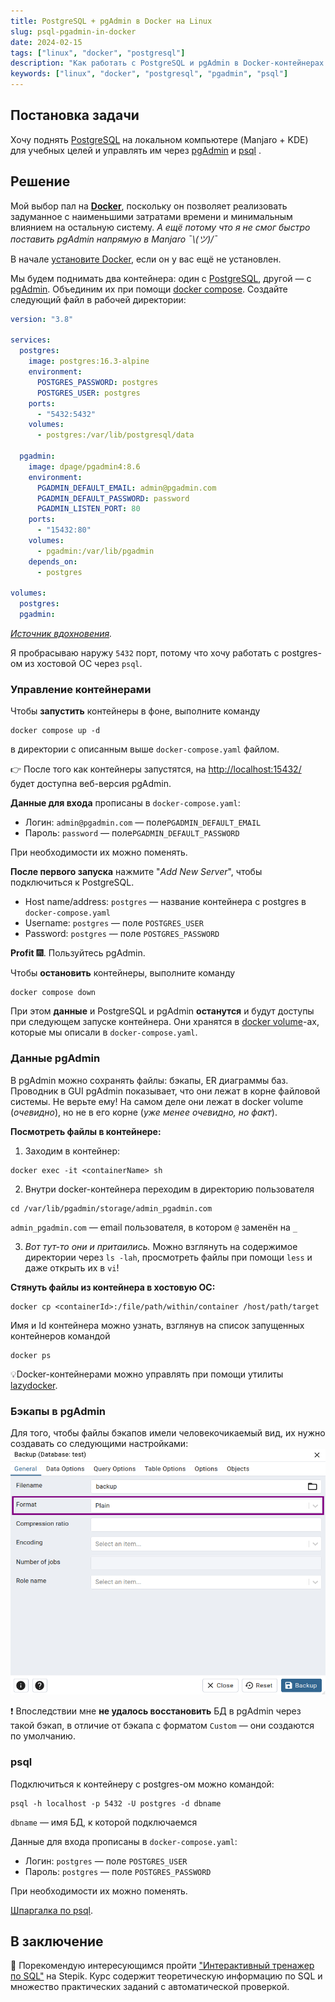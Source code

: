 ```yaml
---
title: PostgreSQL + pgAdmin в Docker на Linux
slug: psql-pgadmin-in-docker
date: 2024-02-15
tags: ["linux", "docker", "postgresql"]
description: "Как работать с PostgreSQL и pgAdmin в Docker-контейнерах на Linux"
keywords: ["linux", "docker", "postgresql", "pgadmin", "psql"]
---
```


## Постановка задачи
Хочу поднять [PostgreSQL](https://www.postgresql.org/) на локальном компьютере (Manjaro + KDE) для учебных целей и управлять им через [pgAdmin](https://www.pgadmin.org/) и [psql](https://www.postgresql.org/docs/current/app-psql.html) .
## Решение
Мой выбор пал на [**Docker**](https://www.docker.com/), поскольку он позволяет реализовать задуманное с наименьшими затратами времени и минимальным влиянием на остальную систему. *А ещё потому что я не смог быстро поставить pgAdmin напрямую в Manjaro ¯\\_(ツ)_/¯*

В начале [установите Docker](https://docs.docker.com/get-docker/), если он у вас ещё не установлен.

Мы будем поднимать два контейнера: один с [PostgreSQL](https://hub.docker.com/_/postgres), другой — с [pgAdmin](https://hub.docker.com/r/dpage/pgadmin4/). Объединим их при помощи [docker compose](https://docs.docker.com/compose/). Создайте следующий файл в рабочей директории:

```yaml {lineNos=false title="docker-compose.yaml"}
version: "3.8"

services:
  postgres:
    image: postgres:16.3-alpine
    environment:
      POSTGRES_PASSWORD: postgres
      POSTGRES_USER: postgres
    ports:
      - "5432:5432"
    volumes:
      - postgres:/var/lib/postgresql/data

  pgadmin:
    image: dpage/pgadmin4:8.6
    environment:
      PGADMIN_DEFAULT_EMAIL: admin@pgadmin.com
      PGADMIN_DEFAULT_PASSWORD: password
      PGADMIN_LISTEN_PORT: 80
    ports:
      - "15432:80"
    volumes:
      - pgadmin:/var/lib/pgadmin
    depends_on:
      - postgres

volumes:
  postgres:
  pgadmin:
```

*[Источник вдохновения](https://anasdidi.dev/articles/200713-docker-compose-postgres/).*

Я пробрасываю наружу `5432` порт, потому что хочу работать с postgres-ом из хостовой ОС через `psql`.
### Управление контейнерами
Чтобы **запустить** контейнеры в фоне, выполните команду
```shell
docker compose up -d
```
в директории с описанным выше `docker-compose.yaml` файлом.

👉 После того как контейнеры запустятся, на [http://localhost:15432/](http://localhost:15432/) будет доступна веб-версия pgAdmin.

**Данные для входа** прописаны в `docker-compose.yaml`: 
- Логин: `admin@pgadmin.com` — поле`PGADMIN_DEFAULT_EMAIL`
- Пароль: `password` — поле`PGADMIN_DEFAULT_PASSWORD`

При необходимости их можно поменять.

**После первого запуска** нажмите "*Add New Server*", чтобы подключиться к PostgreSQL.
- Host name/address: `postgres` — название контейнера c postgres в `docker-compose.yaml`
- Username:  `postgres` — поле `POSTGRES_USER`
- Password: `postgres` — поле `POSTGRES_PASSWORD`

**Profit** 🎆. Пользуйтесь pgAdmin.

Чтобы **остановить** контейнеры, выполните команду
```shell
docker compose down
```
При этом **данные** и PostgreSQL и pgAdmin **останутся** и будут доступы при следующем запуске контейнера. Они хранятся в [docker volume](https://docs.docker.com/storage/volumes/)-ах, которые мы описали в `docker-compose.yaml`.
### Данные pgAdmin
В pgAdmin можно сохранять файлы: бэкапы, ER диаграммы баз. Проводник в GUI pgAdmin показывает, что они лежат в корне файловой системы. Не верьте ему! На самом деле они лежат в docker volume (*очевидно*), но не в его корне (*уже менее очевидно, но факт*).

**Посмотреть файлы в контейнере:**
1. Заходим в контейнер:
```shell
docker exec -it <containerName> sh
```

2. Внутри docker-контейнера переходим в директорию пользователя
```shell
cd /var/lib/pgadmin/storage/admin_pgadmin.com
```
`admin_pgadmin.com` — email пользователя, в котором `@` заменён на `_`

3. *Вот тут-то они и притаились.* Можно взглянуть на содержимое директории через `ls -lah`, просмотреть файлы при помощи `less` и даже открыть их в `vi`!

**Стянуть файлы из контейнера в хостовую ОС:**
```shell
docker cp <containerId>:/file/path/within/container /host/path/target
```

Имя и Id контейнера можно узнать, взглянув на список запущенных контейнеров командой
```shell
docker ps
```

💡Docker-контейнерами можно управлять при помощи утилиты [lazydocker](https://github.com/jesseduffield/lazydocker).

### Бэкапы в pgAdmin
Для того, чтобы файлы бэкапов имели человекочикаемый вид, их нужно создавать со следующими настройками:
![./backup-settings.png](./backup-settings.png)

❗ Впоследствии мне **не удалось восстановить** БД в pgAdmin через такой бэкап, в отличие от бэкапа с форматом `Custom` — они создаются по умолчанию.
### psql
Подключиться к контейнеру с postgres-ом можно командой:
```shell
psql -h localhost -p 5432 -U postgres -d dbname
```

`dbname` — имя БД, к которой подключаемся

Данные для входа прописаны в `docker-compose.yaml`: 
- Логин: `postgres` — поле `POSTGRES_USER`
- Пароль: `postgres` — поле `POSTGRES_PASSWORD`

При необходимости их можно поменять.

[Шпаргалка по psql](https://www.oslogic.ru/knowledge/598/shpargalka-po-osnovnym-komandam-postgresql/).
## В заключение

🦁 Порекомендую интересующимся пройти ["Интерактивный тренажер по SQL"](https://stepik.org/course/63054/promo ) на Stepik. Курс содержит теоретическую информацию по SQL и множество практических заданий с автоматической проверкой.

